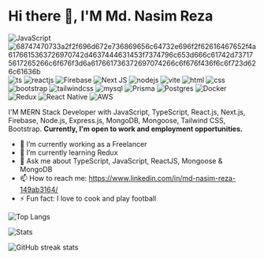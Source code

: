 # Hi there 👋, I'M Md. Nasim Reza

![JavaScript](https://img.shields.io/badge/javascript-%23323330.svg?logo=javascript&logoColor=%23F7DF1E&badgeColor=yellow)![68747470733a2f2f696d672e736869656c64732e696f2f62616467652f4a6176615363726970742d4637444631453f7374796c653d666c61742d737175617265266c6f676f3d6a617661736372697074266c6f676f436f6c6f723d626c61636b](https://github.com/nasimit2020/nasimit2020/assets/61214781/39777689-5b2d-4815-87c5-33bd09961ad6) ![ts](https://github.com/nasimit2020/nasimit2020/assets/61214781/77b4e5fc-0152-4e55-90e5-911c6a2ece41) ![reactjs](https://github.com/nasimit2020/nasimit2020/assets/61214781/bfb03a37-58bf-421a-ad95-6befee82402b) ![Firebase](https://img.shields.io/badge/firebase-%23039BE5.svg?logo=firebase) ![Next JS](https://img.shields.io/badge/Next-black?logo=next.js&logoColor=white) ![nodejs](https://github.com/nasimit2020/nasimit2020/assets/61214781/fe5d8c9a-42fb-4e80-a7b8-92223c1e1695) ![vite](https://github.com/nasimit2020/nasimit2020/assets/61214781/af5c9181-2f87-488f-b77a-e0b0221dddcb) ![html](https://github.com/nasimit2020/nasimit2020/assets/61214781/72861951-40b6-46c2-b8ae-28d2f29023b2) ![css](https://github.com/nasimit2020/nasimit2020/assets/61214781/fbd582a3-bdb1-44e4-9607-7b94cf3075d8) ![bootstrap](https://github.com/nasimit2020/nasimit2020/assets/61214781/a87d1493-e06d-4221-9a0f-1950dc743d58) ![tailwindcss](https://github.com/nasimit2020/nasimit2020/assets/61214781/a8d7e272-dfd7-4790-b770-6665102fe753) ![mysql](https://github.com/nasimit2020/nasimit2020/assets/61214781/11a2fc32-c577-4ad1-89ac-a03ba97acc09) ![Prisma](https://img.shields.io/badge/Prisma-3982CE?logo=Prisma&logoColor=white) ![Postgres](https://img.shields.io/badge/postgres-%23316192.svg?logo=postgresql&logoColor=white) ![Docker](https://img.shields.io/badge/docker-%230db7ed.svg?logo=docker&logoColor=white) ![Redux](https://img.shields.io/badge/redux-%23593d88.svg?logo=redux&logoColor=white) ![React Native](https://img.shields.io/badge/react_native-%2320232a.svg?logo=react&logoColor=%2361DAFB) ![AWS](https://img.shields.io/badge/AWS-%23FF9900.svg?logo=amazon-aws&logoColor=white)  



I'M MERN Stack Developer with JavaScript, TypeScript, React.js, Next.js, Firebase, Node.js, Express.js, MongoDB, Mongoose, Tailwind CSS, Bootstrap. <strong> Currently, I'm open to work and employment opportunities.</strong>

- 🔭 I’m currently working as a Freelancer 
- 🌱 I’m currently learning Redux 
- 💬 Ask me about TypeScript, JavaScript, ReactJS, Mongoose & MongoDB 
- 📫 How to reach me: https://www.linkedin.com/in/md-nasim-reza-149ab3164/ 
- ⚡ Fun fact: I love to cook and play football 

![Top Langs](https://github-readme-stats.vercel.app/api/top-langs/?username=nasimit2020&theme=tokyonight)

![Stats](https://github-readme-stats.vercel.app/api?username=nasimit2020&show_icons=true&theme=tokyonight)

![GitHub streak stats](https://streak-stats.demolab.com/?user=nasimit2020&theme=tokyonight)  















<!--

My badge link: https://github.com/VishwaGauravIn/pretty-readme-badges



**nasimit2020/nasimit2020** is a ✨ _special_ ✨ repository because its `README.md` (this file) appears on your GitHub profile.

Here are some ideas to get you started:

- 🔭 I’m currently working on ...
- 🌱 I’m currently learning ...
- 👯 I’m looking to collaborate on ...
- 🤔 I’m looking for help with ...
- 💬 Ask me about ...
- 📫 How to reach me: ...
- 😄 Pronouns: ...
- ⚡ Fun fact: ...
-->
